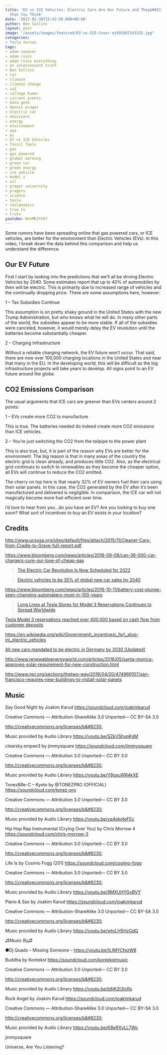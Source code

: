 ```yaml
---
title: 'EV vs ICE Vehicles: Electric Cars Are Our Future and They&#8217;re Greener
  than You Think'
date: '2017-01-30T15:43:50.000+00:00'
author: Ben Sullins
layout: post
image: "/assets/images/featured/EV-vs-ICE-Cover-e1491607243325.jpg"
categories:
- Tesla Versus
tags:
- adam conover
- adam ruins
- adam ruins everything
- an inconvenient truth
- Ben Sullins
- car
- climate
- climate change
- co2
- college humor
- current events
- data geek
- dennis prager
- electric car
- emissions
- energy
- environment
- epa
- ev
- EV vs ICE Vehicles
- fossil fuels
- gas
- gas powered
- global warming
- green car
- green energy
- ice vehicle
- model s
- oil
- prager university
- prageru
- science
- tesla
- teslanomics
- true tv
- trutv
youtube: WvnMEZYVEY
---
```

Some rumors have been spreading online that gas powered cars, or ICE vehicles, are better for the environment than Electric Vehicles (EVs). In this video, I break down the data behind this comparison and help us understand the difference.

## Our EV Future

First I start by looking into the predictions that we’ll all be driving Electric Vehicles by 2040. Some estimates report that up to 40% of automobiles by then will be electric. This is primarily due to increased range of vehicles and the continually dropping price. There are some assumptions here, however:

1 &#8211; Tax Subsidies Continue

This assumption is on pretty shaky ground in the United States with the new Trump Administration, but who knows what he will do. In many other parts of the world, the subsidies appear to be more stable. If all of the subsidies were canceled, however, it would merely delay the EV revolution until the batteries become substantially cheaper.

2 &#8211; Charging Infrastructure

Without a reliable charging network, the EV future won’t occur. That said, there are now over 100,000 charging locations in the United States and near that many in the EU. In the developing world, this will be difficult as the big infrastructure projects will take years to develop. All signs point to an EV future around the globe.

## CO2 Emissions Comparison

The usual arguments that ICE cars are greener than EVs centers around 2 points:

1 &#8211; EVs create more CO2 to manufacture

This is true. The batteries needed do indeed create more CO2 emissions than ICE vehicles.

2 &#8211; You’re just switching the CO2 from the tailpipe to the power plant

This is also true, but, it is part of the reason why EVs are better for the environment. The big reason is that in many areas of the country the electric grid is clean already, and produces little CO2. Also, as the electrical grid continues to switch to renewables as they become the cheaper option, all EVs will continue to reduce the CO2 emitted.

The cherry on top here is that nearly 32% of EV owners fuel their cars using their solar panels. In this case, the CO2 generated by the EV after it’s been manufactured and delivered is negligible. In comparison, the ICE car will not magically become more fuel efficient over time.

I’d love to hear from you…do you have an EV? Are you looking to buy one soon? What sort of incentives to buy an EV exists in your location?

## Credits

http://www.ucsusa.org/sites/default/files/attach/2015/11/Cleaner-Cars-from-Cradle-to-Grave-full-report.pdf

https://www.bloomberg.com/news/articles/2016-09-08/can-36-000-car-chargers-cure-our-love-of-cheap-gas

<blockquote data-secret="ruEKVqewKi" class="wp-embedded-content">
  <p>
    <a href="https://www.wired.com/2016/02/electric-car-revolution-now-scheduled-2022/">The Electric Car Revolution Is Now Scheduled for 2022</a>
  </p>
</blockquote>



<blockquote data-secret="kMcEkoC9om" class="wp-embedded-content">
  <p>
    <a href="https://about.bnef.com/blog/electric-vehicles-to-be-35-of-global-new-car-sales-by-2040/">Electric vehicles to be 35% of global new car sales by 2040</a>
  </p>
</blockquote>



https://www.bloomberg.com/news/articles/2016-10-11/battery-cost-plunge-seen-changing-automakers-most-in-100-years

<blockquote data-secret="1N71Npym5c" class="wp-embedded-content">
  <p>
    <a href="https://www.teslarati.com/long-lines-tesla-store-model-3-reservations/">Long Lines at Tesla Stores for Model 3 Reservations Continues to Spread Worldwide</a>
  </p>
</blockquote>



[Tesla Model 3 reservations reached over 400,000 based on cash flow from customer&nbsp;deposits](https://electrek.co/2016/08/05/tesla-model-3-reservations-400000-cash-flow-customer-deposits/)

https://en.wikipedia.org/wiki/Government\_incentives\_for\_plug-in\_electric_vehicles

[All new cars mandated to be electric in Germany by 2030&nbsp;[Updated]](https://electrek.co/2016/06/14/all-new-cars-mandated-electric-germany-2030/)

http://www.renewableenergyworld.com/articles/2016/05/santa-monica-approves-solar-requirement-for-new-construction.html

http://www.npr.org/sections/thetwo-way/2016/04/20/474969107/san-francisco-requires-new-buildings-to-install-solar-panels

## Music

Say Good Night by Joakim Karud https://soundcloud.com/joakimkarud

Creative Commons — Attribution-ShareAlike 3.0 Unported— CC BY-SA 3.0

http://creativecommons.org/licenses/b&#8230;

Music provided by Audio Library https://youtu.be/SZkVShypKgM

clearsky.empee3 by jimmysquare https://soundcloud.com/jimmysquare

Creative Commons — Attribution 3.0 Unported— CC BY 3.0

http://creativecommons.org/licenses/b&#8230;

Music provided by Audio Library https://youtu.be/Y8gsuWR4kXE

Tonez&Re-C &#8211; Kyoto by @TONEZPRO (OFFICIAL) https://soundcloud.com/tonez-pro

Creative Commons — Attribution 3.0 Unported— CC BY 3.0

http://creativecommons.org/licenses/b&#8230;

Music provided by Audio Library https://youtu.be/vq4okoteFEc

Hip Hop Rap Instrumental (Crying Over You) by Chris Morrow 4 https://soundcloud.com/chris-morrow-3

Creative Commons — Attribution 3.0 Unported— CC BY 3.0

http://creativecommons.org/licenses/b&#8230;

Life Is by Cosimo Fogg (201) https://soundcloud.com/cosimo-fogg

Creative Commons — Attribution 3.0 Unported— CC BY 3.0

http://creativecommons.org/licenses/b&#8230;

Music provided by Audio Library https://youtu.be/9MXUHYGvBVY

Piano & Sax by Joakim Karud https://soundcloud.com/joakimkarud

Creative Commons — Attribution-ShareAlike 3.0 Unported— CC BY-SA 3.0

http://creativecommons.org/licenses/b&#8230;

Music provided by Audio Library https://youtu.be/wtnLH5HzGdQ

♫Music By♫

●Dj Quads &#8211; Missing Someone &#8211; https://youtu.be/tLIMYCfezW8

Buddha by Kontekst https://soundcloud.com/kontekstmusic

Creative Commons — Attribution 3.0 Unported— CC BY 3.0

http://creativecommons.org/licenses/b&#8230;

Music provided by Audio Library https://youtu.be/b6jK2t3lcRs

Rock Angel by Joakim Karud https://soundcloud.com/joakimkarud

Creative Commons — Attribution-ShareAlike 3.0 Unported— CC BY-SA 3.0

http://creativecommons.org/licenses/b&#8230;

Music provided by Audio Library https://youtu.be/K8eRXvLL7Wo

jimmysquare

Universe, Are You Listening?
